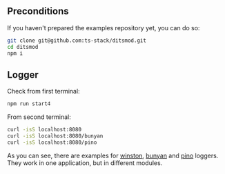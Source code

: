 ## Preconditions

If you haven't prepared the examples repository yet, you can do so:

```bash
git clone git@github.com:ts-stack/ditsmod.git
cd ditsmod
npm i
```

## Logger

Check from first terminal:

```bash
npm run start4
```

From second terminal:

```bash
curl -isS localhost:8080
curl -isS localhost:8080/bunyan
curl -isS localhost:8080/pino
```

As you can see, there are examples for [winston][3], [bunyan][1] and [pino][2] loggers.
They work in one application, but in different modules.

[1]: https://github.com/trentm/node-bunyan
[2]: https://github.com/pinojs/pino
[3]: https://github.com/winstonjs/winston
